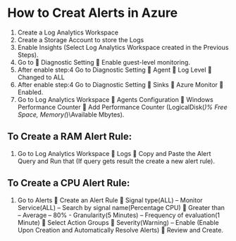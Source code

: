 # How to Creat Alerts in Azure

1.	Create a Log Analytics Workspace
2.	Create a Storage Account to store the Logs
3.	Enable Insights (Select Log Analytics Workspace created in the Previous Steps).
4.	Go to  Diagnostic Setting  Enable guest-level monitoring.
5.	After enable step:4 Go to Diagnostic Setting  Agent  Log Level  Changed to ALL
6.	After enable step:4 Go to Diagnostic Setting  Sinks  Azure Monitor  Enabled.
7.	Go to Log Analytics Workspace  Agents Configuration  Windows Performance Counter  Add Performance Counter (LogicalDisk(*)\% Free Space, Memory(*)\Available Mbytes).

## To Create a RAM Alert Rule:

1.	Go to Log Analytics Workspace  Logs  Copy and Paste the Alert Query and Run that (If query gets result the create a new alert rule).

## To Create a CPU Alert Rule:

1.	Go to Alerts  Create an Alert Rule  Signal type(ALL) – Monitor Service(ALL) – Search by signal name(Percentage CPU)  Greater than – Average – 80% - Granularity(5 Minutes) – Frequency of evaluation(1 Minute)  Select Action Groups  Severity(Warning) – Enable (Enable Upon Creation and Automatically Resolve Alerts)  Review and Create.
